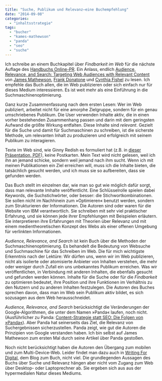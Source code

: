 ```yaml
---
title: "Suche, Publikum und Relevanz—eine Buchempfehlung"
date: "2014-09-08"
categories: 
  - "inhaltsstrategie"
tags: 
  - "bucher"
  - "kames-mathewson"
  - "panda"
  - "seo"
  - "suche"
---
```


Ich schreibe an einem Buchkapitel über _Findbarkeit im Web_ für die nächste Auflage des [Handbuchs Online-PR](http://www.amazon.de/Handbuch-Online-PR-Strategische-Kommunikation-Internet/dp/3896695827 "Handbuch Online-PR: Strategische Kommunikation in Internet und Social Web: Amazon.de: Ansgar Zerfaß, Thomas Pleil (Hg.): Bücher"). Ein Anlass, endlich [Audience, Relevance, and Search: Targeting Web Audiences with Relevant Content](http://dl.acm.org/citation.cfm?id=1809747 "Audience, Relevance, and Search") von [James Mathewson](https://twitter.com/James_Mathewson "James_Mathewson (James_Mathewson) auf Twitter"), [Frank Donatone](https://twitter.com/fjdonat "Frank Donatone (fjdonat) auf Twitter") und [Cynthia Fishel](https://www.linkedin.com/in/cynthiafishel "Cynthia Fishel | LinkedIn") zu lesen. Ich empfehle das Buch allen, die im Web publizieren oder sich einfach nur für dieses Medium interessieren. Es ist weit mehr als eine Einführung in die Suchmaschinenoptimierung.

Ganz kurze Zusammenfassung nach dem ersten Lesen: Wer im Web publiziert, arbeitet nicht für eine amorphe Zielgruppe, sondern für ein genau umschriebenes Publikum. Die User verwenden Inhalte aktiv, die in einen vorher bestehenden Zusammenhang passen und darin mit dem geringsten Aufwand die größte Wirkung entfalten. Diese Inhalte sind _relevant_. Gezielt für die Suche und damit für Suchmaschinen zu schreiben, ist die sicherste Methode, um relevanten Inhalt zu produzieren und erfolgreich mit seinem Publikum zu interagieren.

Texte im Web sind, wie Ginny Redish es formuliert hat (z.B. in [dieser Präsentation, PDF](http://confabevents.com/downloads/slides/london-2013/Confab-London-2013-Redish.pdf)), keine Postkarten. Mein Text wird nicht gelesen, weil ich ihn an jemand schicke, sondern weil jemand nach ihm sucht. Wenn ich mit meinen Publikationen ein Ziel erreichen will, muss ich die Inhalte bieten, die tatsächlich gesucht werden, und ich muss sie so aufbereiten, dass sie gefunden werden.

Das Buch stellt im einzelnen dar, wie man so gut wie möglich dafür sorgt, dass man relevante Imhalte veröffentlicht. Eine Schlüsselrolle spielen dabei Keywords, die Suchstichwörter, oder besser: die Stichwortkombinationen. Sie sollen nicht im Nachhinein zum »Optimieren« benutzt werden, sondern zum Strukturieren der Informationen. Die Autoren sind oder waren für die Website von IBM verantwortlich. Sie schreiben mit sehr viel praktischer Erfahrung, und sie können jede ihrer Empfehlungen mit Beispielen erläutern. Sie interpretieren ihre Erfahrungen mit Theorien über Relevanz und mit einem medientheoretischen Konzept des Webs als einer offenen Umgebung für verlinkten Informationen.

_Audience, Relevance, and Search_ ist kein Buch über die Methoden der Suchmaschinenoptimierung. Es behandelt die Bedeutung von Websuche und Suchmaschine für das Schreiben im Web. Die für mich wichtigste Erkenntnis nach der Lektüre: Wir dürfen uns, wenn wir im Web publizieren, nicht als isolierte oder atomisierte Anbieter von Inhalten verstehen, die mehr oder weniger durch Zufall ein uns unbekanntes Publikum erreichen. Was wir veröffentlichen, in Verbindung mit anderen Inhalten, die ebenfalls gesucht und gefunden werden können. Inhalte für die Suche oder für die _Findbarkeit_ zu optimieren bedeutet, ihre Position und ihre Funktionen im Verhältnis zu den Nutzern und zu anderen Inhalten festzulegen. Die Autoren des Buches sprechen davon, dass man im Web sein Publikum aktiv bildet, es sich sozusagen aus dem Web herausschneidet.

_Audience, Relevance, and Search_ berücksichtigt die Veränderungen der Google-Algorithmen, die unter dem Namen »Panda« laufen, noch nicht. (Ausführlicher zu Panda: [Content-Strategie statt SEO: Die Folgen von »Panda«](http://wittenbrink.net/lostandfound/2012/07/content-strategie-statt-seo-die-folgen-von-panda/ "Content-Strategie statt SEO: Die Folgen von »Panda«")). Aber Panda hat seinerseits das Ziel, die Relevanz von Suchergebnissen sicherzustellen. Panda zeigt, wie gut die Autoren die Prinzipien von Google verstanden haben. Ich bin selbst auf James Mathewson zum ersten Mal durch seine Artikel über Panda gestoßen.

Noch nicht berücksichtigt haben die Autoren den Übergang zum mobilen und zum Multi-Device-Web. Leider findet man dazu auch in [Writing For Digital](http://writingfordigital.com/ "Writing For Digital | The companion blog for the book Audience, Relevance, and Search by James Mathewson, Frank Donatone and Cynthia Fishel"), dem Blog zum Buch, nicht viel. Die grundlegenden Aussagen des Buchs über Suche und Relevanz hängen aber nicht vom Zugang zum Web über Desktop- oder Laptoprechner ab. Sie ergeben sich aus aus der hypermedialen Natur dieses Mediums.
